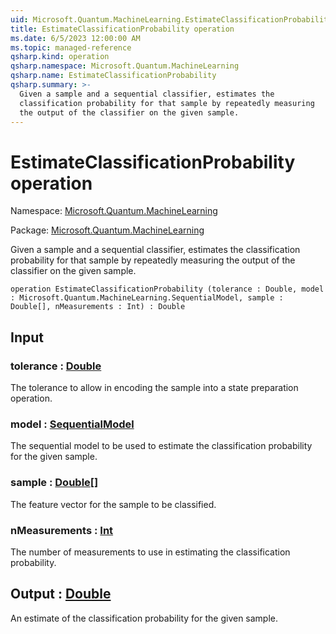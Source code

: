 ```yaml
---
uid: Microsoft.Quantum.MachineLearning.EstimateClassificationProbability
title: EstimateClassificationProbability operation
ms.date: 6/5/2023 12:00:00 AM
ms.topic: managed-reference
qsharp.kind: operation
qsharp.namespace: Microsoft.Quantum.MachineLearning
qsharp.name: EstimateClassificationProbability
qsharp.summary: >-
  Given a sample and a sequential classifier, estimates the
  classification probability for that sample by repeatedly measuring
  the output of the classifier on the given sample.
---
```


# EstimateClassificationProbability operation

Namespace: [Microsoft.Quantum.MachineLearning](xref:Microsoft.Quantum.MachineLearning)

Package: [Microsoft.Quantum.MachineLearning](https://nuget.org/packages/Microsoft.Quantum.MachineLearning)


Given a sample and a sequential classifier, estimates theclassification probability for that sample by repeatedly measuringthe output of the classifier on the given sample.

```qsharp
operation EstimateClassificationProbability (tolerance : Double, model : Microsoft.Quantum.MachineLearning.SequentialModel, sample : Double[], nMeasurements : Int) : Double
```


## Input

### tolerance : [Double](xref:microsoft.quantum.qsharp.valueliterals#double-literals)

The tolerance to allow in encoding the sample into a state preparationoperation.


### model : [SequentialModel](xref:Microsoft.Quantum.MachineLearning.SequentialModel)

The sequential model to be used to estimate the classificationprobability for the given sample.


### sample : [Double](xref:microsoft.quantum.qsharp.valueliterals#double-literals)[]

The feature vector for the sample to be classified.


### nMeasurements : [Int](xref:microsoft.quantum.qsharp.valueliterals#int-literals)

The number of measurements to use in estimating the classificationprobability.



## Output : [Double](xref:microsoft.quantum.qsharp.valueliterals#double-literals)

An estimate of the classification probability for the given sample.